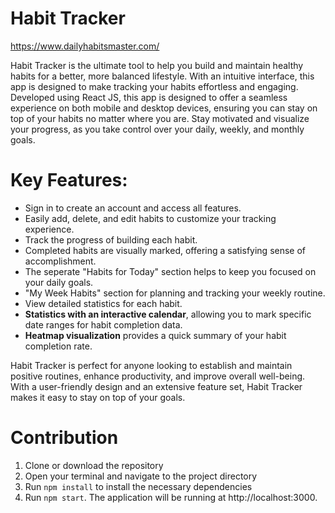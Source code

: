 # Habit Tracker

https://www.dailyhabitsmaster.com/

Habit Tracker is the ultimate tool to help you build and maintain healthy habits for a better, more balanced lifestyle. With an intuitive interface, this app is designed to make tracking your habits effortless and engaging. Developed using React JS, this app is designed to offer a seamless experience on both mobile and desktop devices, ensuring you can stay on top of your habits no matter where you are. Stay motivated and visualize your progress, as you take control over your daily, weekly, and monthly goals.

# Key Features:

- Sign in to create an account and access all features.
- Easily add, delete, and edit habits to customize your tracking experience.
- Track the progress of building each habit.
- Completed habits are visually marked, offering a satisfying sense of accomplishment.
- The seperate "Habits for Today" section helps to keep you focused on your daily goals.
- "My Week Habits" section for planning and tracking your weekly routine.
- View detailed statistics for each habit.
- **Statistics with an interactive calendar**, allowing you to mark specific date ranges for habit completion data.
- **Heatmap visualization** provides a quick summary of your habit completion rate.

Habit Tracker is perfect for anyone looking to establish and maintain positive routines, enhance productivity, and improve overall well-being. With a user-friendly design and an extensive feature set, Habit Tracker makes it easy to stay on top of your goals.

# Contribution

1. Clone or download the repository
2. Open your terminal and navigate to the project directory
3. Run `npm install` to install the necessary dependencies
4. Run `npm start`. The application will be running at http://localhost:3000.

